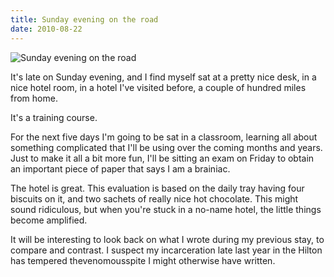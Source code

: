 ```yaml
---
title: Sunday evening on the road
date: 2010-08-22
---
```


![Sunday evening on the road](https://source.unsplash.com/jpkvklXwt98/1600x900)

It's late on Sunday evening, and I find myself sat at a pretty nice desk, in a nice hotel room, in a hotel I've visited before, a couple of hundred miles from home.

It's a training course.

For the next five days I'm going to be sat in a classroom, learning all about something complicated that I'll be using over the coming months and years. Just to make it all a bit more fun, I'll be sitting an exam on Friday to obtain an important piece of paper that says I am a brainiac.

The hotel is great. This evaluation is based on the daily tray having four biscuits on it, and two sachets of really nice hot chocolate. This might sound ridiculous, but when you're stuck in a no-name hotel, the little things become amplified.

It will be interesting to look back on what I wrote during my previous stay, to compare and contrast. I suspect my incarceration late last year in the Hilton has tempered thevenomousspite I might otherwise have written.